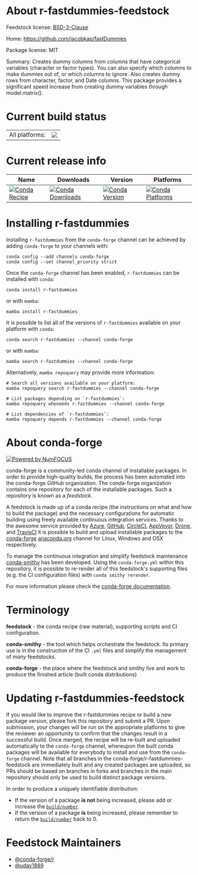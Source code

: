About r-fastdummies-feedstock
=============================

Feedstock license: [BSD-3-Clause](https://github.com/conda-forge/r-fastdummies-feedstock/blob/main/LICENSE.txt)

Home: https://github.com/jacobkap/fastDummies

Package license: MIT

Summary: Creates dummy columns from columns that have categorical variables (character or factor types). You can also specify which columns to make dummies out of, or which columns to ignore. Also creates dummy rows from character, factor, and Date columns. This package provides a significant speed increase from creating dummy variables through model.matrix().

Current build status
====================


<table><tr><td>All platforms:</td>
    <td>
      <a href="https://dev.azure.com/conda-forge/feedstock-builds/_build/latest?definitionId=7140&branchName=main">
        <img src="https://dev.azure.com/conda-forge/feedstock-builds/_apis/build/status/r-fastdummies-feedstock?branchName=main">
      </a>
    </td>
  </tr>
</table>

Current release info
====================

| Name | Downloads | Version | Platforms |
| --- | --- | --- | --- |
| [![Conda Recipe](https://img.shields.io/badge/recipe-r--fastdummies-green.svg)](https://anaconda.org/conda-forge/r-fastdummies) | [![Conda Downloads](https://img.shields.io/conda/dn/conda-forge/r-fastdummies.svg)](https://anaconda.org/conda-forge/r-fastdummies) | [![Conda Version](https://img.shields.io/conda/vn/conda-forge/r-fastdummies.svg)](https://anaconda.org/conda-forge/r-fastdummies) | [![Conda Platforms](https://img.shields.io/conda/pn/conda-forge/r-fastdummies.svg)](https://anaconda.org/conda-forge/r-fastdummies) |

Installing r-fastdummies
========================

Installing `r-fastdummies` from the `conda-forge` channel can be achieved by adding `conda-forge` to your channels with:

```
conda config --add channels conda-forge
conda config --set channel_priority strict
```

Once the `conda-forge` channel has been enabled, `r-fastdummies` can be installed with `conda`:

```
conda install r-fastdummies
```

or with `mamba`:

```
mamba install r-fastdummies
```

It is possible to list all of the versions of `r-fastdummies` available on your platform with `conda`:

```
conda search r-fastdummies --channel conda-forge
```

or with `mamba`:

```
mamba search r-fastdummies --channel conda-forge
```

Alternatively, `mamba repoquery` may provide more information:

```
# Search all versions available on your platform:
mamba repoquery search r-fastdummies --channel conda-forge

# List packages depending on `r-fastdummies`:
mamba repoquery whoneeds r-fastdummies --channel conda-forge

# List dependencies of `r-fastdummies`:
mamba repoquery depends r-fastdummies --channel conda-forge
```


About conda-forge
=================

[![Powered by
NumFOCUS](https://img.shields.io/badge/powered%20by-NumFOCUS-orange.svg?style=flat&colorA=E1523D&colorB=007D8A)](https://numfocus.org)

conda-forge is a community-led conda channel of installable packages.
In order to provide high-quality builds, the process has been automated into the
conda-forge GitHub organization. The conda-forge organization contains one repository
for each of the installable packages. Such a repository is known as a *feedstock*.

A feedstock is made up of a conda recipe (the instructions on what and how to build
the package) and the necessary configurations for automatic building using freely
available continuous integration services. Thanks to the awesome service provided by
[Azure](https://azure.microsoft.com/en-us/services/devops/), [GitHub](https://github.com/),
[CircleCI](https://circleci.com/), [AppVeyor](https://www.appveyor.com/),
[Drone](https://cloud.drone.io/welcome), and [TravisCI](https://travis-ci.com/)
it is possible to build and upload installable packages to the
[conda-forge](https://anaconda.org/conda-forge) [anaconda.org](https://anaconda.org/)
channel for Linux, Windows and OSX respectively.

To manage the continuous integration and simplify feedstock maintenance
[conda-smithy](https://github.com/conda-forge/conda-smithy) has been developed.
Using the ``conda-forge.yml`` within this repository, it is possible to re-render all of
this feedstock's supporting files (e.g. the CI configuration files) with ``conda smithy rerender``.

For more information please check the [conda-forge documentation](https://conda-forge.org/docs/).

Terminology
===========

**feedstock** - the conda recipe (raw material), supporting scripts and CI configuration.

**conda-smithy** - the tool which helps orchestrate the feedstock.
                   Its primary use is in the construction of the CI ``.yml`` files
                   and simplify the management of *many* feedstocks.

**conda-forge** - the place where the feedstock and smithy live and work to
                  produce the finished article (built conda distributions)


Updating r-fastdummies-feedstock
================================

If you would like to improve the r-fastdummies recipe or build a new
package version, please fork this repository and submit a PR. Upon submission,
your changes will be run on the appropriate platforms to give the reviewer an
opportunity to confirm that the changes result in a successful build. Once
merged, the recipe will be re-built and uploaded automatically to the
`conda-forge` channel, whereupon the built conda packages will be available for
everybody to install and use from the `conda-forge` channel.
Note that all branches in the conda-forge/r-fastdummies-feedstock are
immediately built and any created packages are uploaded, so PRs should be based
on branches in forks and branches in the main repository should only be used to
build distinct package versions.

In order to produce a uniquely identifiable distribution:
 * If the version of a package **is not** being increased, please add or increase
   the [``build/number``](https://docs.conda.io/projects/conda-build/en/latest/resources/define-metadata.html#build-number-and-string).
 * If the version of a package **is** being increased, please remember to return
   the [``build/number``](https://docs.conda.io/projects/conda-build/en/latest/resources/define-metadata.html#build-number-and-string)
   back to 0.

Feedstock Maintainers
=====================

* [@conda-forge/r](https://github.com/orgs/conda-forge/teams/r/)
* [@uday1889](https://github.com/uday1889/)

